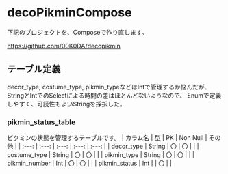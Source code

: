 # decoPikminCompose

下記のプロジェクトを、Composeで作り直します。

https://github.com/00K0DA/decopikmin

## テーブル定義
decor_type, costume_type, pikmin_typeなどはIntで管理するか悩んだが、
StringとIntでのSelectによる時間の差はほとんどないようなので、
Enumで定義しやすく、可読性もよいStringを採択した。

### pikmin_status_table
ピクミンの状態を管理するテーブルです。
| カラム名 | 型 | PK | Non Null | その他 |
| :---: | :---: | :---: | :---: | :---: |
| decor_type | String | 〇 | 〇 | |
| costume_type | String | 〇 | 〇 | |
| pikmin_type | String | 〇 | 〇 | |
| pikmin_number | Int | 〇 | 〇 | |
| pikmin_status | Int |  | 〇 | |

